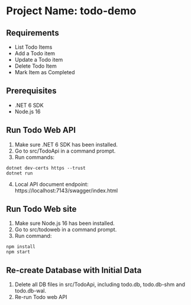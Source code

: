 # Project Name: todo-demo
## Requirements
- List Todo Items
- Add a Todo item
- Update a Todo item
- Delete Todo Item
- Mark Item as Completed

## Prerequisites
- .NET 6 SDK
- Node.js 16

## Run Todo Web API
1. Make sure .NET 6 SDK has been installed.
2. Go to src/TodoApi in a command prompt.
3. Run commands:
```
dotnet dev-certs https --trust
dotnet run
```
4. Local API document endpoint: https://localhost:7143/swagger/index.html

## Run Todo Web site
1. Make sure Node.js 16 has been installed.
2. Go to src/todoweb in a command prompt.
3. Run command:
```
npm install
npm start
```

## Re-create Database with Initial Data
1. Delete all DB files in src/TodoApi, including todo.db, todo.db-shm and todo.db-wal.
2. Re-run Todo web API

